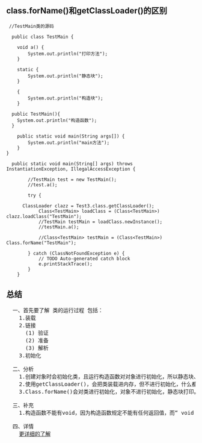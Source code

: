 ## class.forName()和getClassLoader()的区别
```
 //TestMain类的源码
 
  public class TestMain {

	void a() {
		System.out.println("打印方法");
	}
	
	static {
		System.out.println("静态块");
	}
	
	{
		System.out.println("构造块");
	}
  
  public TestMain(){
    System.out.println("构造函数");
  }
	
	public static void main(String args[]) {
		System.out.println("main方法");
	}
}
```
```
  public static void main(String[] args) throws InstantiationException, IllegalAccessException {
    
		//TestMain test = new TestMain();
		//test.a();
    
		try {

      ClassLoader clazz = Test3.class.getClassLoader();
			Class<TestMain> loadClass = (Class<TestMain>) clazz.loadClass("TestMain");
			//TestMain testMain = loadClass.newInstance();
			//testMain.a();
			
			//Class<TestMain> testMain = (Class<TestMain>) Class.forName("TestMain");
      
		} catch (ClassNotFoundException e) {
			// TODO Auto-generated catch block
			e.printStackTrace();
		}
	}
```
## 总结
<pre>
  一、首先要了解 类的运行过程 包括：
    1.装载
    2.链接
      (1) 验证
      (2) 准备
      (3) 解析
    3.初始化
    
  二、分析
    1.创建对象时会初始化类，且运行构造函数对对象进行初始化，所以静态块、构造块、构造函数都会打印
    2.使用getClassLoader()，会把类装载进内存，但不进行初始化，什么都不打印，除非newInstance()实例化对象
    3.Class.forName()会对类进行初始化，对象不进行初始化，静态块打印。
    
  三、补充
    1.构造函数不能有void，因为构造函数规定不能有任何返回值，而“ void ”是表示为一个空的返回值。
    
  四、详情
    <a href="http://www.cnblogs.com/ivanfu/archive/2012/02/12/2347817.html">更详细的了解</a>
    
</pre>
